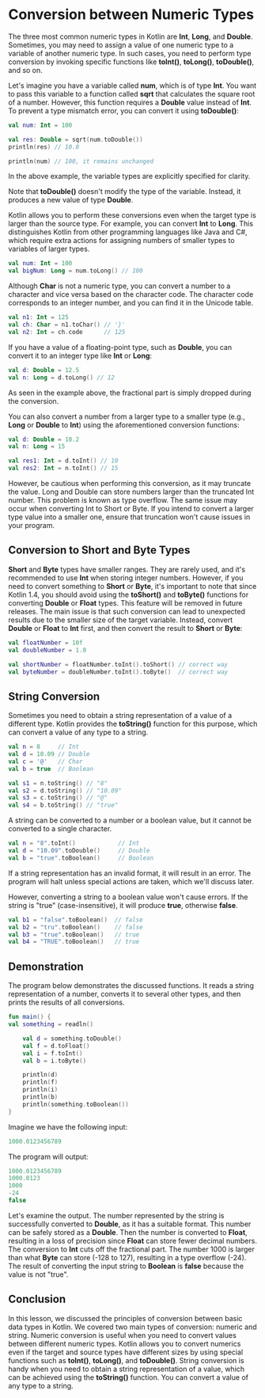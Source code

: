 # Conversion between Numeric Types
The three most common numeric types in Kotlin are **Int**, **Long**, and **Double**. Sometimes, you may need to assign a value of one numeric type to a variable of another numeric type. In such cases, you need to perform type conversion by invoking specific functions like **toInt()**, **toLong()**, **toDouble()**, and so on.

Let's imagine you have a variable called **num**, which is of type **Int**. You want to pass this variable to a function called **sqrt** that calculates the square root of a number. However, this function requires a **Double** value instead of **Int**. To prevent a type mismatch error, you can convert it using **toDouble()**:

```kotlin
val num: Int = 100

val res: Double = sqrt(num.toDouble())
println(res) // 10.0

println(num) // 100, it remains unchanged
```
In the above example, the variable types are explicitly specified for clarity.

Note that **toDouble()** doesn't modify the type of the variable. Instead, it produces a new value of type **Double**.

Kotlin allows you to perform these conversions even when the target type is larger than the source type. For example, you can convert **Int** to **Long**. This distinguishes Kotlin from other programming languages like Java and C#, which require extra actions for assigning numbers of smaller types to variables of larger types.

```kotlin
val num: Int = 100
val bigNum: Long = num.toLong() // 100
```
Although **Char** is not a numeric type, you can convert a number to a character and vice versa based on the character code. The character code corresponds to an integer number, and you can find it in the Unicode table.

```kotlin
val n1: Int = 125
val ch: Char = n1.toChar() // '}'
val n2: Int = ch.code      // 125
```
If you have a value of a floating-point type, such as **Double**, you can convert it to an integer type like **Int** or **Long**:

```kotlin
val d: Double = 12.5
val n: Long = d.toLong() // 12
```
As seen in the example above, the fractional part is simply dropped during the conversion.

You can also convert a number from a larger type to a smaller type (e.g., **Long** or **Double** to **Int**) using the aforementioned conversion functions:

```kotlin
val d: Double = 10.2
val n: Long = 15

val res1: Int = d.toInt() // 10
val res2: Int = n.toInt() // 15
```
However, be cautious when performing this conversion, as it may truncate the value. Long and Double can store numbers larger than the truncated Int number. This problem is known as type overflow. The same issue may occur when converting Int to Short or Byte. If you intend to convert a larger type value into a smaller one, ensure that truncation won't cause issues in your program.

## Conversion to Short and Byte Types
**Short** and **Byte** types have smaller ranges. They are rarely used, and it's recommended to use **Int** when storing integer numbers. However, if you need to convert something to **Short** or **Byte**, it's important to note that since Kotlin 1.4, you should avoid using the **toShort()** and **toByte()** functions for converting **Double** or **Float** types. This feature will be removed in future releases. The main issue is that such conversion can lead to unexpected results due to the smaller size of the target variable. Instead, convert **Double** or **Float** to **Int** first, and then convert the result to **Short** or **Byte**:

```kotlin
val floatNumber = 10f
val doubleNumber = 1.0

val shortNumber = floatNumber.toInt().toShort() // correct way
val byteNumber = doubleNumber.toInt().toByte()  // correct way
```
## String Conversion
Sometimes you need to obtain a string representation of a value of a different type. Kotlin provides the **toString()** function for this purpose, which can convert a value of any type to a string.

```kotlin
val n = 8     // Int
val d = 10.09 // Double
val c = '@'   // Char
val b = true  // Boolean

val s1 = n.toString() // "8"
val s2 = d.toString() // "10.09"
val s3 = c.toString() // "@"
val s4 = b.toString() // "true"
```
A string can be converted to a number or a boolean value, but it cannot be converted to a single character.

```kotlin
val n = "8".toInt()            // Int
val d = "10.09".toDouble()     // Double
val b = "true".toBoolean()     // Boolean
```
If a string representation has an invalid format, it will result in an error. The program will halt unless special actions are taken, which we'll discuss later.

However, converting a string to a boolean value won't cause errors. If the string is "true" (case-insensitive), it will produce **true**, otherwise **false**.

```kotlin
val b1 = "false".toBoolean()  // false
val b2 = "tru".toBoolean()    // false
val b3 = "true".toBoolean()   // true
val b4 = "TRUE".toBoolean()   // true
```
## Demonstration
The program below demonstrates the discussed functions. It reads a string representation of a number, converts it to several other types, and then prints the results of all conversions.

```kotlin
fun main() {
val something = readln()

    val d = something.toDouble()
    val f = d.toFloat()
    val i = f.toInt()
    val b = i.toByte()

    println(d)
    println(f)
    println(i)
    println(b)
    println(something.toBoolean())
}
```
Imagine we have the following input:

```kotlin
1000.0123456789
```

The program will output:

```kotlin
1000.0123456789
1000.0123
1000
-24
false
```

Let's examine the output. The number represented by the string is successfully converted to **Double**, as it has a suitable format. This number can be safely stored as a **Double**. Then the number is converted to **Float**, resulting in a loss of precision since **Float** can store fewer decimal numbers. The conversion to **Int** cuts off the fractional part. The number 1000 is larger than what **Byte** can store (-128 to 127), resulting in a type overflow (-24). The result of converting the input string to **Boolean** is **false** because the value is not "true".

## Conclusion
In this lesson, we discussed the principles of conversion between basic data types in Kotlin. We covered two main types of conversion: numeric and string. Numeric conversion is useful when you need to convert values between different numeric types. Kotlin allows you to convert numerics even if the target and source types have different sizes by using special functions such as **toInt()**, **toLong()**, and **toDouble()**. String conversion is handy when you need to obtain a string representation of a value, which can be achieved using the **toString()** function. You can convert a value of any type to a string.